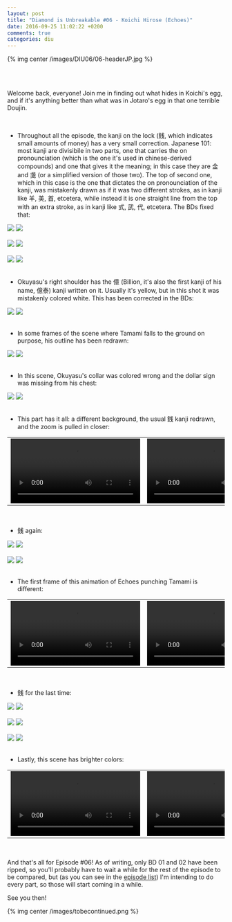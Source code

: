 ```yaml
---
layout: post
title: "Diamond is Unbreakable #06 - Koichi Hirose (Echoes)"
date: 2016-09-25 11:02:22 +0200
comments: true
categories: diu
---
```


{% img center /images/DIU06/06-headerJP.jpg %}
<!-- more -->

<br>
<br>

Welcome back, everyone! Join me in finding out what hides in Koichi's egg, and if it's anything better than what was in Jotaro's egg in that one terrible Doujin.

<br>

- Throughout all the episode, the kanji on the lock (銭, which indicates small amounts of money) has a very small correction. Japanese 101: most kanji are divisibile in two parts, one that carries the on pronounciation (which is the one it's used in chinese-derived compounds) and one that gives it the meaning; in this case they are 金 and 戔 (or a simplified version of those two). The top of second one, which in this case is the one that dictates the on pronounciation of the kanji, was mistakenly drawn as if it was two different strokes, as in kanji like 羊, 美, 首, etcetera, while instead it is one straight line from the top with an extra stroke, as in kanji like 式, 武, 代, etcetera. The BDs fixed that:

<div id="container1" class="twentytwenty-container">
 <img src="/images/DIU06/tv-06380.jpg" />
 <img src="/images/DIU06/bd-06380.jpg" />
</div>

<br>

<div id="container1" class="twentytwenty-container">
 <img src="/images/DIU06/tv-06870.jpg" />
 <img src="/images/DIU06/bd-06870.jpg" />
</div>

<br>

<div id="container1" class="twentytwenty-container">
 <img src="/images/DIU06/tv-08135.jpg" />
 <img src="/images/DIU06/bd-08135.jpg" />
</div>

<br>

- Okuyasu's right shoulder has the 億 (Billion, it's also the first kanji of his name, 億泰) kanji written on it. Usually it's yellow, but in this shot it was mistakenly colored white. This has been corrected in the BDs:

<div id="container1" class="twentytwenty-container">
 <img src="/images/DIU06/tv-09390.jpg" />
 <img src="/images/DIU06/bd-09390.jpg" />
</div>

<br>

- In some frames of the scene where Tamami falls to the ground on purpose, his outline has been redrawn:

<div id="container1" class="twentytwenty-container">
 <img src="/images/DIU06/tv-11991.jpg" />
 <img src="/images/DIU06/bd-11991.jpg" />
</div>

<br>

- In this scene, Okuyasu's collar was colored wrong and the dollar sign was missing from his chest:

<div id="container1" class="twentytwenty-container">
 <img src="/images/DIU06/tv-12200.jpg" />
 <img src="/images/DIU06/bd-12200.jpg" />
</div>

<br>

- This part has it all: a different background, the usual 銭 kanji redrawn, and the zoom is pulled in closer:

<table width="100%">
<tr>
<td align="left" valign="top" width="50%">
<video class='center' nocontrols loop preload='auto'>
  <source src=/videos/DIU06/TV%201%20-%20combo.webm type='video/webm; codecs="vp8, vorbis"'>
</video>
</td>
<td align="left" valign="top" width="50%">
<video class='center' nocontrols loop preload='auto'>
  <source src=/videos/DIU06/BD%201%20-%20combo.webm type='video/webm; codecs="vp8, vorbis"'>
</video>
</td>
</tr>
</table>

<br>

- 銭 again:

<div id="container1" class="twentytwenty-container">
 <img src="/images/DIU06/tv-20690.jpg" />
 <img src="/images/DIU06/bd-20690.jpg" />
</div>

<br>

<div id="container1" class="twentytwenty-container">
 <img src="/images/DIU06/tv-21100.jpg" />
 <img src="/images/DIU06/bd-21100.jpg" />
</div>

<br>

- The first frame of this animation of Echoes punching Tamami is different:

<table width="100%">
<tr>
<td align="left" valign="top" width="50%">
<video class='center' nocontrols loop preload='auto'>
  <source src=/videos/DIU06/TV%202%20-%20echoes.webm type='video/webm; codecs="vp8, vorbis"'>
</video>
</td>
<td align="left" valign="top" width="50%">
<video class='center' nocontrols loop preload='auto'>
  <source src=/videos/DIU06/BD%202%20-%20echoes.webm type='video/webm; codecs="vp8, vorbis"'>
</video>
</td>
</tr>
</table>

<br>

- 銭 for the last time:

<div id="container1" class="twentytwenty-container">
 <img src="/images/DIU06/tv-27400.jpg" />
 <img src="/images/DIU06/bd-27400.jpg" />
</div>

<br>

<div id="container1" class="twentytwenty-container">
 <img src="/images/DIU06/tv-27530.jpg" />
 <img src="/images/DIU06/bd-27530.jpg" />
</div>

<br>

<div id="container1" class="twentytwenty-container">
 <img src="/images/DIU06/tv-27660.jpg" />
 <img src="/images/DIU06/bd-27660.jpg" />
</div>

<br>

- Lastly, this scene has brighter colors:

<table width="100%">
<tr>
<td align="left" valign="top" width="50%">
<video class='center' nocontrols loop preload='auto'>
  <source src=/videos/DIU06/TV%203%20-%20colors.webm type='video/webm; codecs="vp8, vorbis"'>
</video>
</td>
<td align="left" valign="top" width="50%">
<video class='center' nocontrols loop preload='auto'>
  <source src=/videos/DIU06/BD%203%20-%20colors.webm type='video/webm; codecs="vp8, vorbis"'>
</video>
</td>
</tr>
</table>

<br>

And that's all for Episode #06! As of writing, only BD 01 and 02 have been ripped, so you'll probably have to wait a while for the rest of the episode to be compared, but (as you can see in the <a href=/episodelist/>episode list</a>) I'm intending to do every part, so those will start coming in a while.

See you then!

{% img center /images/tobecontinued.png %}